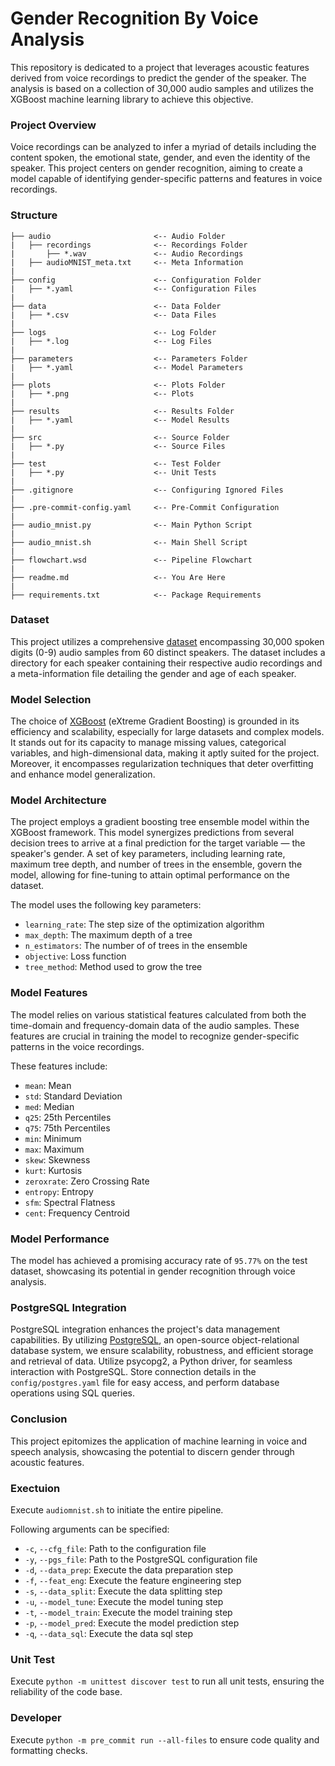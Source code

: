 # Gender Recognition By Voice Analysis
This repository is dedicated to a project that leverages acoustic features derived from voice recordings to predict the gender of the speaker. The analysis is based on a collection of 30,000 audio samples and utilizes the XGBoost machine learning library to achieve this objective. 

### Project Overview
Voice recordings can be analyzed to infer a myriad of details including the content spoken, the emotional state, gender, and even the identity of the speaker. This project centers on gender recognition, aiming to create a model capable of identifying gender-specific patterns and features in voice recordings.

### Structure
```
├── audio                       <-- Audio Folder
|   ├── recordings              <-- Recordings Folder
|       ├── *.wav               <-- Audio Recordings
|   ├── audioMNIST_meta.txt     <-- Meta Information
|
├── config                      <-- Configuration Folder
|   ├── *.yaml                  <-- Configuration Files
|
├── data                        <-- Data Folder
|   ├── *.csv                   <-- Data Files
|
├── logs                        <-- Log Folder
|   ├── *.log                   <-- Log Files
|
├── parameters                  <-- Parameters Folder
|   ├── *.yaml                  <-- Model Parameters
|
├── plots                       <-- Plots Folder
|   ├── *.png                   <-- Plots
|
├── results                     <-- Results Folder
|   ├── *.yaml                  <-- Model Results
|
├── src                         <-- Source Folder
|   ├── *.py                    <-- Source Files
|
├── test                        <-- Test Folder
|   ├── *.py                    <-- Unit Tests
|
├── .gitignore                  <-- Configuring Ignored Files
|
├── .pre-commit-config.yaml     <-- Pre-Commit Configuration
|
├── audio_mnist.py              <-- Main Python Script
|
├── audio_mnist.sh              <-- Main Shell Script
|
├── flowchart.wsd               <-- Pipeline Flowchart
|
├── readme.md                   <-- You Are Here
|
├── requirements.txt            <-- Package Requirements
```

### Dataset
This project utilizes a comprehensive [dataset](https://www.kaggle.com/datasets/primaryobjects/voicegender) encompassing 30,000 spoken digits (0-9) audio samples from 60 distinct speakers. The dataset includes a directory for each speaker containing their respective audio recordings and a meta-information file detailing the gender and age of each speaker.

### Model Selection
The choice of [XGBoost](https://xgboost.readthedocs.io/en/stable/) (eXtreme Gradient Boosting) is grounded in its efficiency and scalability, especially for large datasets and complex models. It stands out for its capacity to manage missing values, categorical variables, and high-dimensional data, making it aptly suited for the project. Moreover, it encompasses regularization techniques that deter overfitting and enhance model generalization. 

### Model Architecture
The project employs a gradient boosting tree ensemble model within the XGBoost framework. This model synergizes predictions from several decision trees to arrive at a final prediction for the target variable — the speaker's gender. A set of key parameters, including learning rate, maximum tree depth, and number of trees in the ensemble, govern the model, allowing for fine-tuning to attain optimal performance on the dataset.

The model uses the following key parameters:

- `learning_rate`: The step size of the optimization algorithm
- `max_depth`: The maximum depth of a tree
- `n_estimators`: The number of of trees in the ensemble
- `objective`: Loss function
- `tree_method`: Method used to grow the tree

### Model Features
The model relies on various statistical features calculated from both the time-domain and frequency-domain data of the audio samples. These features are crucial in training the model to recognize gender-specific patterns in the voice recordings.

These features include:

- `mean`: Mean
- `std`: Standard Deviation
- `med`: Median
- `q25`: 25th Percentiles
- `q75`: 75th Percentiles
- `min`: Minimum
- `max`: Maximum
- `skew`: Skewness
- `kurt`: Kurtosis
- `zeroxrate`: Zero Crossing Rate
- `entropy`: Entropy
- `sfm`: Spectral Flatness
- `cent`: Frequency Centroid

### Model Performance
The model has achieved a promising accuracy rate of `95.77%` on the test dataset, showcasing its potential in gender recognition through voice analysis.

### PostgreSQL Integration
PostgreSQL integration enhances the project's data management capabilities. By utilizing [PostgreSQL](https://www.postgresql.org), an open-source object-relational database system, we ensure scalability, robustness, and efficient storage and retrieval of data. Utilize psycopg2, a Python driver, for seamless interaction with PostgreSQL. Store connection details in the `config/postgres.yaml` file for easy access, and perform database operations using SQL queries.

### Conclusion
This project epitomizes the application of machine learning in voice and speech analysis, showcasing the potential to discern gender through acoustic features.

### Exectuion
Execute `audiomnist.sh` to initiate the entire pipeline.

Following arguments can be specified:

- `-c`, `--cfg_file`: Path to the configuration file
- `-y`, `--pgs_file`: Path to the PostgreSQL configuration file
- `-d`, `--data_prep`: Execute the data preparation step
- `-f`, `--feat_eng`: Execute the feature engineering step
- `-s`, `--data_split`: Execute the data splitting step
- `-u`, `--model_tune`: Execute the model tuning step
- `-t`, `--model_train`: Execute the model training step
- `-p`, `--model_pred`: Execute the model prediction step
- `-q`, `--data_sql`: Execute the data sql step

### Unit Test
Execute `python -m unittest discover test` to run all unit tests, ensuring the reliability of the code base.

### Developer
Execute `python -m pre_commit run --all-files` to ensure code quality and formatting checks.
